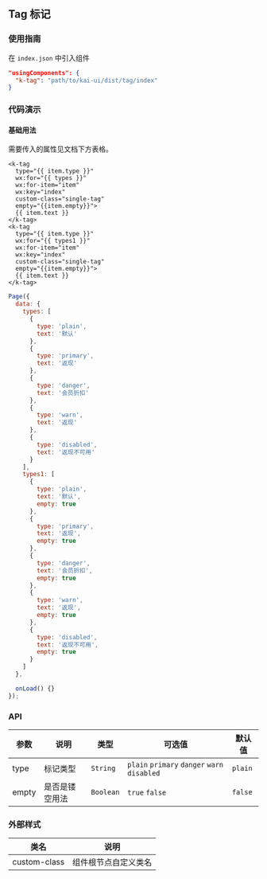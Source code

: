 ## Tag 标记

### 使用指南
在 `index.json` 中引入组件
```json
"usingComponents": {
  "k-tag": "path/to/kai-ui/dist/tag/index"
}
```

### 代码演示

#### 基础用法
需要传入的属性见文档下方表格。

```wxml
<k-tag 
  type="{{ item.type }}" 
  wx:for="{{ types }}" 
  wx:for-item="item" 
  wx:key="index" 
  custom-class="single-tag" 
  empty="{{item.empty}}">
  {{ item.text }}
</k-tag>
<k-tag 
  type="{{ item.type }}" 
  wx:for="{{ types1 }}" 
  wx:for-item="item" 
  wx:key="index" 
  custom-class="single-tag" 
  empty="{{item.empty}}">
  {{ item.text }}
</k-tag>
```
```javascript
Page({
  data: {
    types: [
      {
        type: 'plain',
        text: '默认'
      },
      {
        type: 'primary',
        text: '返现'
      },
      {
        type: 'danger',
        text: '会员折扣'
      },
      {
        type: 'warn',
        text: '返现'
      },
      {
        type: 'disabled',
        text: '返现不可用'
      }
    ],
    types1: [
      {
        type: 'plain',
        text: '默认',
        empty: true
      },
      {
        type: 'primary',
        text: '返现',
        empty: true
      },
      {
        type: 'danger',
        text: '会员折扣',
        empty: true
      },
      {
        type: 'warn',
        text: '返现',
        empty: true
      },
      {
        type: 'disabled',
        text: '返现不可用',
        empty: true
      }
    ]
  },

  onLoad() {}
});
```

### API

| 参数 | 说明 | 类型 | 可选值 | 默认值 |
|-----------|-----------|-----------|-----------|-------------|
| type | 标记类型 | `String` | `plain` `primary` `danger` `warn` `disabled`| `plain` |
| empty | 是否是镂空用法 | `Boolean` | `true` `false` | `false` |

### 外部样式

| 类名 | 说明 |
|-----------|-----------|
| custom-class | 组件根节点自定义类名 |

